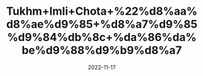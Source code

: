 ---
title: 'Tukhm+Imli+Chota+%22%d8%aa%d8%ae%d9%85+%d8%a7%d9%85%d9%84%db%8c+%da%86%da%be%d9%88%d9%b9%d8%a7'
date: '2022-11-17' 
metatag: '' 
inventory: '0' 
draft: false 
# meta description 
shortDescripton: 'Tamarind+Seeds%22+Beneficial+for+teeth+and+Helps+in+promoting+digestion'
description: 'Seed+%d8%aa%d8%ae%d9%85++%d8%a8%db%8c%d8%ac'
longdescription: ''
tags: ''
brand: ''
subCategory: ''
sellCount: '0'
featured: True
# product Price
price: '30.0'
# Product Short Description
shortDescription: 'Tamarind+Seeds%22+Beneficial+for+teeth+and+Helps+in+promoting+digestion'
productID: '3F03EB06-0339-ED11-9968-005056B3A416'
type: 'products'
category: 'Seed+%d8%aa%d8%ae%d9%85++%d8%a8%db%8c%d8%ac' 
thumnailproduct: 'https://eraconnect.blob.core.windows.net/product-images/aminsaddiquidawakhana/6600de35-7081-4d06-99cb-a6611e63339b.webp' 
images:
  - image: 'https://eraconnect.blob.core.windows.net/product-images/aminsaddiquidawakhana/6600de35-7081-4d06-99cb-a6611e63339b.webp'  
Variants:
---